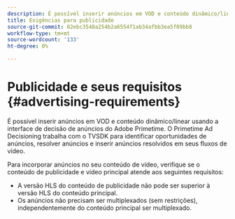 ```yaml
---
description: É possível inserir anúncios em VOD e conteúdo dinâmico/linear usando a interface de decisão de anúncios do Adobe Primetime. O Primetime Ad Decisioning trabalha com o TVSDK para identificar oportunidades de anúncios, resolver anúncios e inserir anúncios resolvidos em seus fluxos de vídeo.
title: Exigências para publicidade
source-git-commit: 02ebc3548a254b2a6554f1ab34afbb3ea5f09bb8
workflow-type: tm+mt
source-wordcount: '133'
ht-degree: 0%

---
```


# Publicidade e seus requisitos {#advertising-requirements}

É possível inserir anúncios em VOD e conteúdo dinâmico/linear usando a interface de decisão de anúncios do Adobe Primetime. O Primetime Ad Decisioning trabalha com o TVSDK para identificar oportunidades de anúncios, resolver anúncios e inserir anúncios resolvidos em seus fluxos de vídeo.

<!--<a id="section_282A8000A8BF4860A24F0D3F1A19BC9E"></a>-->

Para incorporar anúncios no seu conteúdo de vídeo, verifique se o conteúdo de publicidade e vídeo principal atende aos seguintes requisitos:

* A versão HLS do conteúdo de publicidade não pode ser superior à versão HLS do conteúdo principal.
* Os anúncios não precisam ser multiplexados (sem restrições), independentemente do conteúdo principal ser multiplexado.
